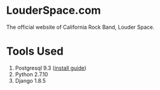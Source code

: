# LouderSpace.com
The official website of California Rock Band, Louder Space.

# Tools Used
1. Postgresql 9.3 ([install guide](http://www.marinamele.com/taskbuster-django-tutorial/install-and-configure-posgresql-for-django))
2. Python 2.7.10
3. Django 1.8.5

